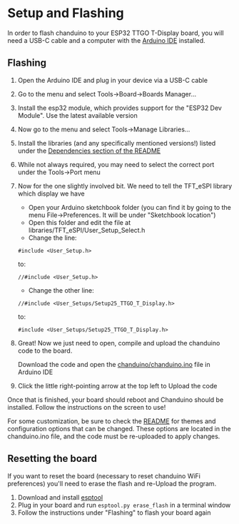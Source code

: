 # Setup and Flashing

In order to flash chanduino to your ESP32 TTGO T-Display board, you will need a USB-C cable and a computer with the [Arduino IDE](https://www.arduino.cc/en/software) installed.

## Flashing

1. Open the Arduino IDE and plug in your device via a USB-C cable
1. Go to the menu and select Tools->Board->Boards Manager...
1. Install the esp32 module, which provides support for the "ESP32 Dev Module". Use the latest available version
1. Now go to the menu and select Tools->Manage Libraries...
1. Install the libraries (and any specifically mentioned versions!) listed under the [Dependencies section of the README](https://github.com/rebane2001/chanduino/blob/master/README.md#dependencies)
1. While not always required, you may need to select the correct port under the Tools->Port menu
1. Now for the one slightly involved bit. We need to tell the TFT_eSPI library which display we have
   - Open your Arduino sketchbook folder (you can find it by going to the menu File->Preferences. It will be under "Sketchbook location")
   - Open this folder and edit the file at libraries/TFT_eSPI/User_Setup_Select.h
   - Change the line:
 
   ```
   #include <User_Setup.h>
   ```
 
   to:
 
   ```
   //#include <User_Setup.h>
   ```
 
   - Change the other line:
 
   ```
   //#include <User_Setups/Setup25_TTGO_T_Display.h>
   ```
 
   to:
 
   ```
   #include <User_Setups/Setup25_TTGO_T_Display.h>
   ```

1. Great! Now we just need to open, compile and upload the chanduino code to the board.

   Download the code and open the [chanduino/chanduino.ino](chanduino/chanduino.ino) file in Arduino IDE
1. Click the little right-pointing arrow at the top left to Upload the code

Once that is finished, your board should reboot and Chanduino should be installed. Follow the instructions on the screen to use!

For some customization, be sure to check the [README](README.md) for themes and configuration options that can be changed. These options are located in the chanduino.ino file, and the code must be re-uploaded to apply changes.

## Resetting the board

If you want to reset the board (necessary to reset chanduino WiFi preferences) you'll need to erase the flash and re-Upload the program.

1. Download and install [esptool](https://github.com/espressif/esptool)
1. Plug in your board and run `esptool.py erase_flash` in a terminal window
1. Follow the instructions under "Flashing" to flash your board again
